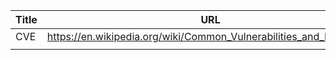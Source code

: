 
| Title | URL                                                                | Note |
| ----- | ------------------------------------------------------------------ | ---- |
| CVE   | https://en.wikipedia.org/wiki/Common_Vulnerabilities_and_Exposures |      |
|       |                                                                    |      |
